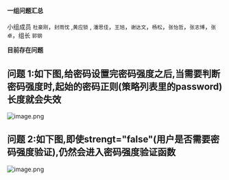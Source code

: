 #### 一组问题汇总

小组成员 `杜豪刚`，`封雨忱` ,`黄应锁` , `潘思佳`，`王旭`，`谢达文`，`杨松`，`张怡哲`，`张志博`，`张卓`，组长 `郭钢`

**目前存在问题**

## 问题 1:如下图,给密码设置完密码强度之后,当需要判断密码强度时,起始的密码正则(策略列表里的password)长度就会失效
![image.png](https://upload-images.jianshu.io/upload_images/18300474-c2da4bf5fd8e6423.png?imageMogr2/auto-orient/strip%7CimageView2/2/w/1240)
## 问题 2:如下图,即使strengt="false"(用户是否需要密码强度验证),仍然会进入密码强度验证函数
![image.png](https://upload-images.jianshu.io/upload_images/18300474-8131544740c43682.png?imageMogr2/auto-orient/strip%7CimageView2/2/w/1240)